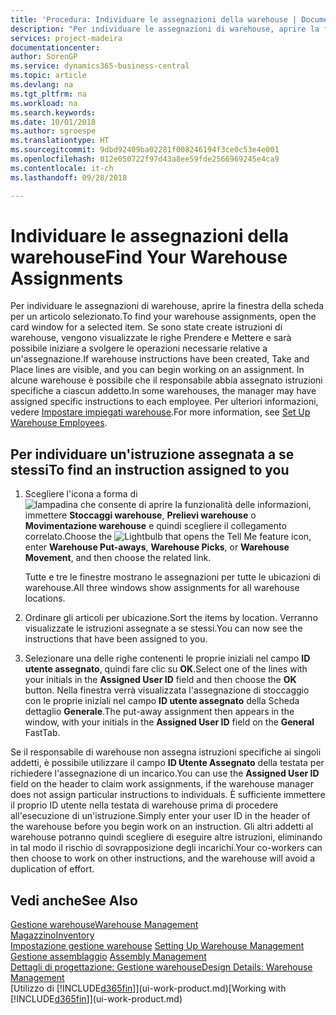 ```yaml
---
title: 'Procedura: Individuare le assegnazioni della warehouse | Documenti Microsoft'
description: "Per individuare le assegnazioni di warehouse, aprire la finestra della scheda per un articolo selezionato. Se sono state create istruzioni di warehouse, vengono visualizzate le righe Prendere e Mettere e sarà possibile iniziare a svolgere le operazioni necessarie relative a un'assegnazione. In alcune warehouse è possibile che il responsabile abbia assegnato istruzioni specifiche a ciascun addetto."
services: project-madeira
documentationcenter: 
author: SorenGP
ms.service: dynamics365-business-central
ms.topic: article
ms.devlang: na
ms.tgt_pltfrm: na
ms.workload: na
ms.search.keywords: 
ms.date: 10/01/2018
ms.author: sgroespe
ms.translationtype: HT
ms.sourcegitcommit: 9dbd92409ba02281f008246194f3ce0c53e4e001
ms.openlocfilehash: 012e050722f97d43a8ee59fde2566969245e4ca9
ms.contentlocale: it-ch
ms.lasthandoff: 09/28/2018

---
```

# <a name="find-your-warehouse-assignments"></a><span data-ttu-id="5f120-105">Individuare le assegnazioni della warehouse</span><span class="sxs-lookup"><span data-stu-id="5f120-105">Find Your Warehouse Assignments</span></span>
<span data-ttu-id="5f120-106">Per individuare le assegnazioni di warehouse, aprire la finestra della scheda per un articolo selezionato.</span><span class="sxs-lookup"><span data-stu-id="5f120-106">To find your warehouse assignments, open the card window for a selected item.</span></span> <span data-ttu-id="5f120-107">Se sono state create istruzioni di warehouse, vengono visualizzate le righe Prendere e Mettere e sarà possibile iniziare a svolgere le operazioni necessarie relative a un'assegnazione.</span><span class="sxs-lookup"><span data-stu-id="5f120-107">If warehouse instructions have been created, Take and Place lines are visible, and you can begin working on an assignment.</span></span> <span data-ttu-id="5f120-108">In alcune warehouse è possibile che il responsabile abbia assegnato istruzioni specifiche a ciascun addetto.</span><span class="sxs-lookup"><span data-stu-id="5f120-108">In some warehouses, the manager may have assigned specific instructions to each employee.</span></span> <span data-ttu-id="5f120-109">Per ulteriori informazioni, vedere [Impostare impiegati warehouse](warehouse-how-to-set-up-warehouse-employees.md).</span><span class="sxs-lookup"><span data-stu-id="5f120-109">For more information, see [Set Up Warehouse Employees](warehouse-how-to-set-up-warehouse-employees.md).</span></span>

## <a name="to-find-an-instruction-assigned-to-you"></a><span data-ttu-id="5f120-110">Per individuare un'istruzione assegnata a se stessi</span><span class="sxs-lookup"><span data-stu-id="5f120-110">To find an instruction assigned to you</span></span>  
1.  <span data-ttu-id="5f120-111">Scegliere l'icona a forma di ![lampadina che consente di aprire la funzionalità delle informazioni](media/ui-search/search_small.png "Informazioni sull'operazione che si desidera eseguire"), immettere **Stoccaggi warehouse**, **Prelievi warehouse** o **Movimentazione warehouse** e quindi scegliere il collegamento correlato.</span><span class="sxs-lookup"><span data-stu-id="5f120-111">Choose the ![Lightbulb that opens the Tell Me feature](media/ui-search/search_small.png "Tell me what you want to do") icon, enter **Warehouse Put-aways**, **Warehouse Picks**, or **Warehouse Movement**, and then choose the related link.</span></span>

    <span data-ttu-id="5f120-112">Tutte e tre le finestre mostrano le assegnazioni per tutte le ubicazioni di warehouse.</span><span class="sxs-lookup"><span data-stu-id="5f120-112">All three windows show assignments for all warehouse locations.</span></span>  

2. <span data-ttu-id="5f120-113">Ordinare gli articoli per ubicazione.</span><span class="sxs-lookup"><span data-stu-id="5f120-113">Sort the items by location.</span></span> <span data-ttu-id="5f120-114">Verranno visualizzate le istruzioni assegnate a se stessi.</span><span class="sxs-lookup"><span data-stu-id="5f120-114">You can now see the instructions that have been assigned to you.</span></span>  
3. <span data-ttu-id="5f120-115">Selezionare una delle righe contenenti le proprie iniziali nel campo **ID utente assegnato**, quindi fare clic su **OK**.</span><span class="sxs-lookup"><span data-stu-id="5f120-115">Select one of the lines with your initials in the **Assigned User ID** field and then choose the **OK** button.</span></span> <span data-ttu-id="5f120-116">Nella finestra verrà visualizzata l'assegnazione di stoccaggio con le proprie iniziali nel campo **ID utente assegnato** della Scheda dettaglio **Generale**.</span><span class="sxs-lookup"><span data-stu-id="5f120-116">The put-away assignment then appears in the window, with your initials in the **Assigned User ID** field on the **General** FastTab.</span></span>  

<span data-ttu-id="5f120-117">Se il responsabile di warehouse non assegna istruzioni specifiche ai singoli addetti, è possibile utilizzare il campo **ID Utente Assegnato** della testata per richiedere l'assegnazione di un incarico.</span><span class="sxs-lookup"><span data-stu-id="5f120-117">You can use the **Assigned User ID** field on the header to claim work assignments, if the warehouse manager does not assign particular instructions to individuals.</span></span> <span data-ttu-id="5f120-118">È sufficiente immettere il proprio ID utente nella testata di warehouse prima di procedere all'esecuzione di un'istruzione.</span><span class="sxs-lookup"><span data-stu-id="5f120-118">Simply enter your user ID in the header of the warehouse before you begin work on an instruction.</span></span> <span data-ttu-id="5f120-119">Gli altri addetti al warehouse potranno quindi scegliere di eseguire altre istruzioni, eliminando in tal modo il rischio di sovrapposizione degli incarichi.</span><span class="sxs-lookup"><span data-stu-id="5f120-119">Your co-workers can then choose to work on other instructions, and the warehouse will avoid a duplication of effort.</span></span>  

## <a name="see-also"></a><span data-ttu-id="5f120-120">Vedi anche</span><span class="sxs-lookup"><span data-stu-id="5f120-120">See Also</span></span>  
[<span data-ttu-id="5f120-121">Gestione warehouse</span><span class="sxs-lookup"><span data-stu-id="5f120-121">Warehouse Management</span></span>](warehouse-manage-warehouse.md)  
[<span data-ttu-id="5f120-122">Magazzino</span><span class="sxs-lookup"><span data-stu-id="5f120-122">Inventory</span></span>](inventory-manage-inventory.md)  
<span data-ttu-id="5f120-123">[Impostazione gestione warehouse](warehouse-setup-warehouse.md)   </span><span class="sxs-lookup"><span data-stu-id="5f120-123">[Setting Up Warehouse Management](warehouse-setup-warehouse.md)   </span></span>  
<span data-ttu-id="5f120-124">[Gestione assemblaggio](assembly-assemble-items.md)  </span><span class="sxs-lookup"><span data-stu-id="5f120-124">[Assembly Management](assembly-assemble-items.md)  </span></span>  
[<span data-ttu-id="5f120-125">Dettagli di progettazione: Gestione warehouse</span><span class="sxs-lookup"><span data-stu-id="5f120-125">Design Details: Warehouse Management</span></span>](design-details-warehouse-management.md)  
<span data-ttu-id="5f120-126">[Utilizzo di [!INCLUDE[d365fin](includes/d365fin_md.md)]](ui-work-product.md)</span><span class="sxs-lookup"><span data-stu-id="5f120-126">[Working with [!INCLUDE[d365fin](includes/d365fin_md.md)]](ui-work-product.md)</span></span> 

